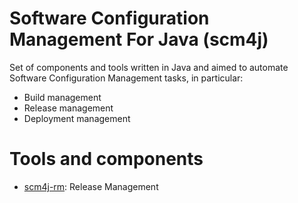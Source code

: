 # Software Configuration Management For Java (scm4j)

Set of components and tools written in Java and aimed to automate Software Configuration Management tasks, in particular:

- Build management
- Release management
- Deployment management

# Tools and components
- [scm4j-rm](../scm4j-wf/blob/master/README.md): Release Management
